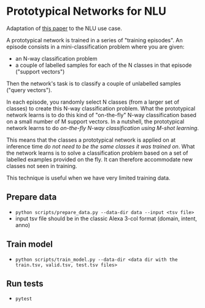 # Prototypical Networks for NLU

Adaptation of [this paper](https://arxiv.org/pdf/1703.05175.pdf) to the NLU use case.

A prototypical network is trained in a series of "training episodes". An episode consists in a mini-classification problem where you are given:

* an N-way classification problem
* a couple of labelled samples for each of the N classes in that episode ("support vectors")

Then the network's task is to classify a couple of unlabelled samples ("query vectors"). 

In each episode, you randomly select N classes (from a larger set of classes) to create this N-way classification problem. What the prototypical network learns is to do this kind of "on-the-fly" N-way classification based on a small number of M support vectors. In a nutshell, the prototypical network learns to do *on-the-fly N-way classification using M-shot learning*.

This means that the classes a prototypical network is applied on at inference time *do not need to be the same classes it was trained on*. What the network learns is to solve a classification problem based on a set of labelled examples provided on the fly. It can therefore accommodate new classes not seen in training. 

This technique is useful when we have very limited training data.

## Prepare data

* `python scripts/prepare_data.py --data-dir data --input <tsv file>`
* input tsv file should be in the classic Alexa 3-col format (domain, intent, anno)

## Train model

* `python scripts/train_model.py --data-dir <data dir with the train.tsv, valid.tsv, test.tsv files>`

## Run tests

* `pytest`